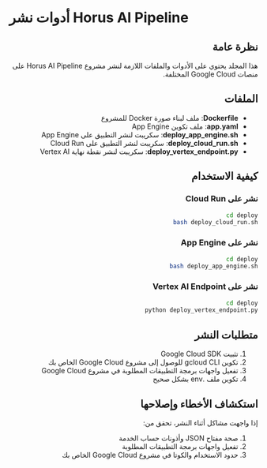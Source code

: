# أدوات نشر Horus AI Pipeline

<div dir="rtl">

## نظرة عامة

هذا المجلد يحتوي على الأدوات والملفات اللازمة لنشر مشروع Horus AI Pipeline على منصات Google Cloud المختلفة.

## الملفات

- **Dockerfile**: ملف لبناء صورة Docker للمشروع
- **app.yaml**: ملف تكوين App Engine
- **deploy_app_engine.sh**: سكريبت لنشر التطبيق على App Engine
- **deploy_cloud_run.sh**: سكريبت لنشر التطبيق على Cloud Run
- **deploy_vertex_endpoint.py**: سكريبت لنشر نقطة نهاية Vertex AI

## كيفية الاستخدام

### نشر على Cloud Run

```bash
cd deploy
bash deploy_cloud_run.sh
```

### نشر على App Engine

```bash
cd deploy
bash deploy_app_engine.sh
```

### نشر على Vertex AI Endpoint

```bash
cd deploy
python deploy_vertex_endpoint.py
```

## متطلبات النشر

1. تثبيت Google Cloud SDK
2. تكوين gcloud CLI للوصول إلى مشروع Google Cloud الخاص بك
3. تفعيل واجهات برمجة التطبيقات المطلوبة في مشروع Google Cloud
4. تكوين ملف .env بشكل صحيح

## استكشاف الأخطاء وإصلاحها

إذا واجهت مشاكل أثناء النشر، تحقق من:

1. صحة مفتاح JSON وأذونات حساب الخدمة
2. تفعيل واجهات برمجة التطبيقات المطلوبة
3. حدود الاستخدام والكوتا في مشروع Google Cloud الخاص بك

</div>
